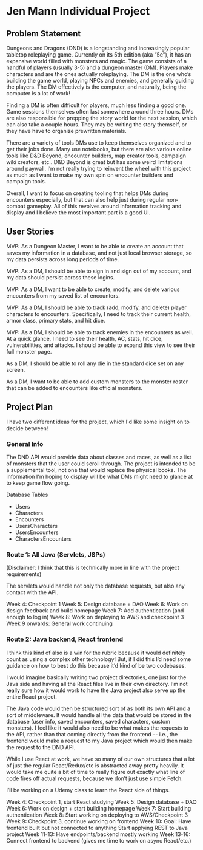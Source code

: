 # Jen Mann Individual Project

## Problem Statement

Dungeons and Dragons (DND) is a longstanding and increasingly popular tabletop 
roleplaying game. Currently on its 5th edition (aka “5e”), it has an expansive 
world filled with monsters and magic. The game consists of a handful of players 
(usually 3-5) and a dungeon master (DM). Players make characters and are the 
ones actually roleplaying. The DM is the one who’s building the game world, 
playing NPCs and enemies, and generally guiding the players. 
The DM effectively is the computer, and naturally, being the computer is a lot of work!

Finding a DM is often difficult for players, much less finding a good one. 
Game sessions themselves often last somewhere around three hours. 
DMs are also responsible for prepping the story world for the next session, 
which can also take a couple hours. They may be writing the story themself, 
or they have have to organize prewritten materials.

There are a variety of tools DMs use to keep themselves organized and to get 
their jobs done. Many use notebooks, but there are also various online tools 
like D&D Beyond, encounter builders, map creator tools, campaign wiki creators, etc.. 
D&D Beyond is great but has some weird limitations around paywall. 
I’m not really trying to reinvent the wheel with this project as much as I want 
to make my own spin on encounter builders and campaign tools.

Overall, I want to focus on creating tooling that helps DMs during encounters 
especially, but that can also help just during regular non-combat gameplay. 
All of this revolves around information tracking and display and I believe the 
most important part is a good UI. 

## User Stories

MVP: As a Dungeon Master, I want to be able to create an account that saves my 
information in a database, and not just local browser storage, so my data 
persists across long periods of time.

MVP: As a DM, I should be able to sign in and sign out of my account, and my data 
should persist across these logins.

MVP: As a DM, I want to be able to create, modify, and delete 
various encounters from my saved list of encounters.

MVP: As a DM, I should be able to track (add, modify, and delete) player 
characters to encounters. Specifically, I need to track their current health, 
armor class, primary stats, and hit dice.

MVP: As a DM, I should be able to track enemies in the encounters as well. 
At a quick glance, I need to see their health, AC, stats, hit dice, 
vulnerabilities, and attacks. I should be able to expand this view to see 
their full monster page.

As a DM, I should be able to roll any die in the standard dice set on any screen.

As a DM, I want to be able to add custom monsters to the monster roster that 
can be added to encounters like official monsters. 

## Project Plan

I have two different ideas for the project, which I'd like some insight on to decide between!

### General Info

The DND API would provide data about classes and races, as well as a list of monsters
that the user could scroll through. The project is intended to be a supplemental
tool, not one that would replace the physical books. The information
I'm hoping to display will be what DMs might need to glance at to keep game flow going.

Database Tables
* Users
* Characters
* Encounters
* UsersCharacters
* UsersEncounters
* CharactersEncounters

### Route 1: All Java (Servlets, JSPs)

(Disclaimer: I think that this is technically more in line with the project requirements)

The servlets would handle not only the database requests, but also any contact
with the API.

Week 4: Checkpoint 1
Week 5: Design database + DAO
Week 6: Work on design feedback and build homepage
Week 7: Add authentication (and enough to log in)
Week 8: Work on deploying to AWS and checkpoint 3
Week 9 onwards: General work continuing

### Route 2: Java backend, React frontend

I think this kind of also is a win for the rubric because it would definitely 
count as using a complex other technology! But, if I did this I’d need some 
guidance on how to best do this because it’d kind of be two codebases.

I would imagine basically writing two project directories, one just for the Java 
side and having all the React files live in their own directory. I’m not really 
sure how it would work to have the Java project also serve up the entire React project.

The Java code would then be structured sort of as both its own API and a sort of
middleware. It would handle all the data that would be stored in the database 
(user info, saved encounters, saved characters, custom monsters). 
I feel like it would also need to be what makes the requests to the API, 
rather than that coming directly from the frontend -- i.e., the frontend would 
make a request to my Java project which would then make the request to the DND API.

While I use React at work, we have so many of our own structures that a lot of 
just the regular React/Redux/etc is abstracted away pretty heavily. It would 
take me quite a bit of time to really figure out exactly what line of code fires
off actual requests, because we don’t just use simple Fetch.

I’ll be working on a Udemy class to learn the React side of things.

Week 4: Checkpoint 1, start React studying
Week 5: Design database + DAO
Week 6: Work on design + start building homepage
Week 7: Start building authentication
Week 8: Start working on deploying to AWS/Checkpoint 3
Week 9: Checkpoint 3, continue working on frontend
Week 10:
Goal: Have frontend built but not connected to anything
Start applying REST to Java project
Week 11-13: Have endpoints/backend mostly working
Week 13-16: Connect frontend to backend (gives me time to work on async React/etc.)

